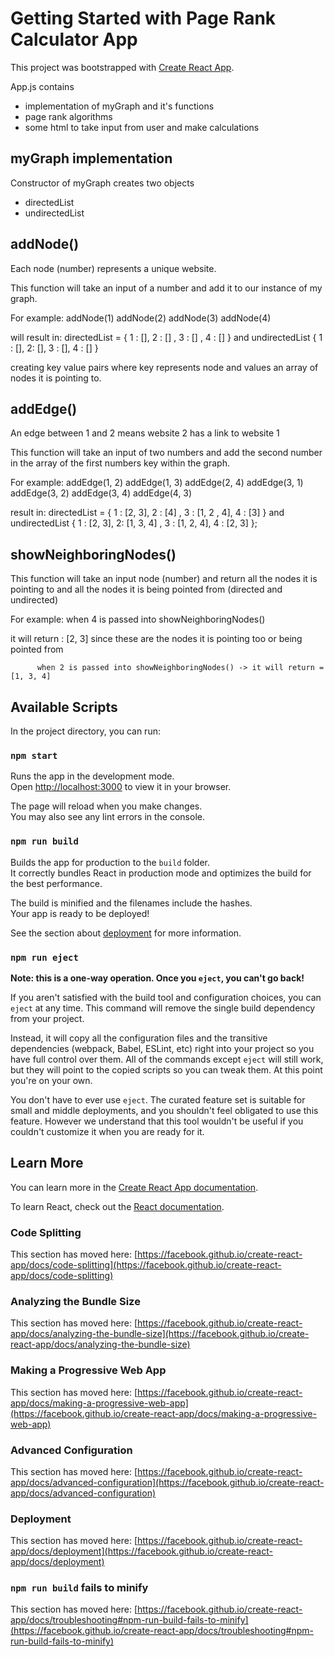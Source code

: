 # Getting Started with Page Rank Calculator App

This project was bootstrapped with [Create React App](https://github.com/facebook/create-react-app).



App.js contains 
- implementation of myGraph and it's functions
- page rank algorithms
- some html to take input from user and make calculations


## myGraph implementation
Constructor of myGraph creates two objects
- directedList 
- undirectedList

## addNode()
Each node (number) represents a unique website. 

This function will take an input of a number and add it to our instance of my graph.

For example: addNode(1)
             addNode(2) 
             addNode(3)
             addNode(4)

will result in:   directedList = { 1 : [], 2 : [] , 3 : [] , 4 : [] } and undirectedList { 1 : [], 2: [], 3 : [], 4 : [] }

creating key value pairs where key represents node and values an array of nodes it is pointing to.

## addEdge()
An edge between 1 and 2 means website 2 has a link to website 1

This function will take an input of two numbers and add the second number in the array of the first numbers key within the graph.


For example: addEdge(1, 2)
             addEdge(1, 3)
             addEdge(2, 4)
             addEdge(3, 1)
             addEdge(3, 2)
             addEdge(3, 4)
             addEdge(4, 3)

result in: directedList = { 1 : [2, 3], 2 : [4] , 3 : [1, 2 , 4], 4 : [3] } and undirectedList { 1 : [2, 3], 2: [1, 3, 4] , 3 : [1, 2, 4], 4 : [2, 3] };

## showNeighboringNodes()
This function will take an input node (number) and return all the nodes it is pointing to and all the nodes it is being pointed from (directed and undirected)

For example: when 4 is passed into showNeighboringNodes()

it will return : [2, 3] since these are the nodes it is pointing too or being pointed from

          when 2 is passed into showNeighboringNodes() -> it will return = [1, 3, 4]


## Available Scripts

In the project directory, you can run:

### `npm start`

Runs the app in the development mode.\
Open [http://localhost:3000](http://localhost:3000) to view it in your browser.

The page will reload when you make changes.\
You may also see any lint errors in the console.


### `npm run build`

Builds the app for production to the `build` folder.\
It correctly bundles React in production mode and optimizes the build for the best performance.

The build is minified and the filenames include the hashes.\
Your app is ready to be deployed!

See the section about [deployment](https://facebook.github.io/create-react-app/docs/deployment) for more information.

### `npm run eject`

**Note: this is a one-way operation. Once you `eject`, you can't go back!**

If you aren't satisfied with the build tool and configuration choices, you can `eject` at any time. This command will remove the single build dependency from your project.

Instead, it will copy all the configuration files and the transitive dependencies (webpack, Babel, ESLint, etc) right into your project so you have full control over them. All of the commands except `eject` will still work, but they will point to the copied scripts so you can tweak them. At this point you're on your own.

You don't have to ever use `eject`. The curated feature set is suitable for small and middle deployments, and you shouldn't feel obligated to use this feature. However we understand that this tool wouldn't be useful if you couldn't customize it when you are ready for it.

## Learn More

You can learn more in the [Create React App documentation](https://facebook.github.io/create-react-app/docs/getting-started).

To learn React, check out the [React documentation](https://reactjs.org/).

### Code Splitting

This section has moved here: [https://facebook.github.io/create-react-app/docs/code-splitting](https://facebook.github.io/create-react-app/docs/code-splitting)

### Analyzing the Bundle Size

This section has moved here: [https://facebook.github.io/create-react-app/docs/analyzing-the-bundle-size](https://facebook.github.io/create-react-app/docs/analyzing-the-bundle-size)

### Making a Progressive Web App

This section has moved here: [https://facebook.github.io/create-react-app/docs/making-a-progressive-web-app](https://facebook.github.io/create-react-app/docs/making-a-progressive-web-app)

### Advanced Configuration

This section has moved here: [https://facebook.github.io/create-react-app/docs/advanced-configuration](https://facebook.github.io/create-react-app/docs/advanced-configuration)

### Deployment

This section has moved here: [https://facebook.github.io/create-react-app/docs/deployment](https://facebook.github.io/create-react-app/docs/deployment)

### `npm run build` fails to minify

This section has moved here: [https://facebook.github.io/create-react-app/docs/troubleshooting#npm-run-build-fails-to-minify](https://facebook.github.io/create-react-app/docs/troubleshooting#npm-run-build-fails-to-minify)
